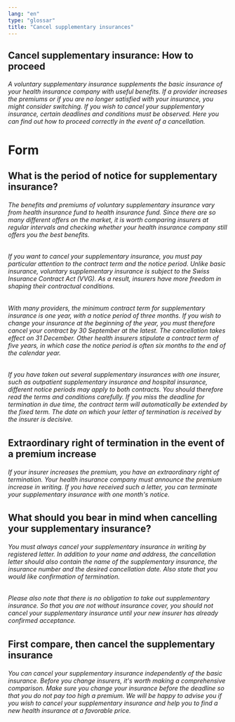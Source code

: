 ```yaml
---
lang: "en"
type: "glossar"
title: "Cancel supplementary insurances"
---
```


## Cancel supplementary insurance: How to proceed

###### A voluntary supplementary insurance supplements the basic insurance of your health insurance company with useful benefits. If a provider increases the premiums or if you are no longer satisfied with your insurance, you might consider switching. If you wish to cancel your supplementary insurance, certain deadlines and conditions must be observed. Here you can find out how to proceed correctly in the event of a cancellation.

# Form

## What is the period of notice for supplementary insurance?

###### The benefits and premiums of voluntary supplementary insurance vary from health insurance fund to health insurance fund. Since there are so many different offers on the market, it is worth comparing insurers at regular intervals and checking whether your health insurance company still offers you the best benefits.

###### If you want to cancel your supplementary insurance, you must pay particular attention to the contract term and the notice period. Unlike basic insurance, voluntary supplementary insurance is subject to the Swiss Insurance Contract Act (VVG). As a result, insurers have more freedom in shaping their contractual conditions.

###### With many providers, the minimum contract term for supplementary insurance is one year, with a notice period of three months. If you wish to change your insurance at the beginning of the year, you must therefore cancel your contract by 30 September at the latest. The cancellation takes effect on 31 December. Other health insurers stipulate a contract term of five years, in which case the notice period is often six months to the end of the calendar year.

###### If you have taken out several supplementary insurances with one insurer, such as outpatient supplementary insurance and hospital insurance, different notice periods may apply to both contracts. You should therefore read the terms and conditions carefully. If you miss the deadline for termination in due time, the contract term will automatically be extended by the fixed term. The date on which your letter of termination is received by the insurer is decisive.

## Extraordinary right of termination in the event of a premium increase

###### If your insurer increases the premium, you have an extraordinary right of termination. Your health insurance company must announce the premium increase in writing. If you have received such a letter, you can terminate your supplementary insurance with one month's notice.

## What should you bear in mind when cancelling your supplementary insurance?

###### You must always cancel your supplementary insurance in writing by registered letter. In addition to your name and address, the cancellation letter should also contain the name of the supplementary insurance, the insurance number and the desired cancellation date. Also state that you would like confirmation of termination.

###### Please also note that there is no obligation to take out supplementary insurance. So that you are not without insurance cover, you should not cancel your supplementary insurance until your new insurer has already confirmed acceptance.

## First compare, then cancel the supplementary insurance

###### You can cancel your supplementary insurance independently of the basic insurance. Before you change insurers, it's worth making a comprehensive comparison. Make sure you change your insurance before the deadline so that you do not pay too high a premium. We will be happy to advise you if you wish to cancel your supplementary insurance and help you to find a new health insurance at a favorable price.
